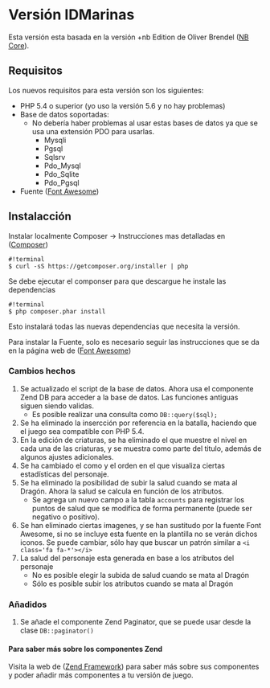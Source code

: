 # Versión IDMarinas #

Esta versión esta basada en la versión +nb Edition de Oliver Brendel ([NB Core](http://nb-core.org)).

## Requisitos ##

Los nuevos requisitos para esta versión son los siguientes:

* PHP 5.4 o superior (yo uso la versión 5.6 y no hay problemas)
* Base de datos soportadas:
    * No debería haber problemas al usar estas bases de datos ya que se usa una extensión PDO para usarlas.
        * Mysqli
        * Pgsql
        * Sqlsrv
        * Pdo_Mysql
        * Pdo_Sqlite
        * Pdo_Pgsql
* Fuente ([Font Awesome](http://fortawesome.github.io/Font-Awesome/)) 
        

## Instalacción ##

Instalar localmente Composer -> Instrucciones mas detalladas en ([Composer](https://getcomposer.org/doc/00-intro.md))
```
#!terminal
$ curl -sS https://getcomposer.org/installer | php
```

Se debe ejecutar el componser para que descargue he instale las dependencias
```
#!terminal
$ php composer.phar install
```

Esto instalará todas las nuevas dependencias que necesita la versión.

Para instalar la Fuente, solo es necesario seguir las instrucciones que se da en la página web de ([Font Awesome](http://fortawesome.github.io/Font-Awesome/))


### Cambios hechos ###

1. Se actualizado el script de la base de datos. Ahora usa el componente Zend DB para acceder a la base de datos. Las funciones antiguas siguen siendo validas.
    * Es posible realizar una consulta como `DB::query($sql);`
2. Se ha eliminado la insercción por referencia en la batalla, haciendo que el juego sea compatible con PHP 5.4.
3. En la edición de criaturas, se ha eliminado el que muestre el nivel en cada una de las criaturas, y se muestra como parte del titulo, además de algunos ajustes adicionales.
4. Se ha cambiado el como y el orden en el que visualiza ciertas estadísticas del personaje.
5. Se ha eliminado la posibilidad de subir la salud cuando se mata al Dragón. Ahora la salud se calcula en función de los atributos.
    * Se agrega un nuevo campo a la tabla `accounts` para registrar los puntos de salud que se modifica de forma permanente (puede ser negativo o positivo).
6. Se han eliminado ciertas imagenes, y se han sustitudo por la fuente Font Awesome, si no se incluye esta fuente en la plantilla no se verán dichos iconos. Se puede cambiar, sólo hay que buscar un patrón similar a `<i class='fa fa-*'></i>`
7. La salud del personaje esta generada en base a los atributos del personaje
    * No es posible elegir la subida de salud cuando se mata al Dragón
    * Sólo es posible subir los atributos cuando se mata al Dragón

### Añadidos ###

1. Se añade el componente Zend Paginator, que se puede usar desde la clase `DB::paginator()`


#### Para saber más sobre los componentes Zend ####

Visita la web de ([Zend Framework](http://framework.zend.com/manual/current/en/index.html)) para saber más sobre sus componentes y poder añadir más componentes a tu versión de juego.